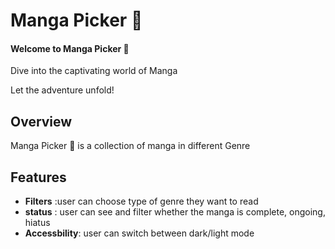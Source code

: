#  Manga Picker 🫣

#### Welcome to Manga Picker  🫣 
 Dive into the captivating world of Manga 
   
Let the adventure unfold!

## Overview
 Manga Picker 🫣 is a collection of manga in different Genre

## Features
- **Filters** :user can choose type of genre they want to read 
- **status** : user can see and filter whether the manga is 
  complete, ongoing, hiatus
- **Accessbility**: user can switch between dark/light mode




 


